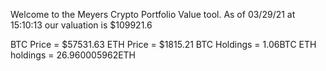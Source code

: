 Welcome to the Meyers Crypto Portfolio Value tool. 
As of 03/29/21 at 15:10:13 our valuation is $109921.6 

BTC Price = $57531.63
 ETH Price = $1815.21
BTC Holdings = 1.06BTC
 ETH holdings = 26.960005962ETH 
